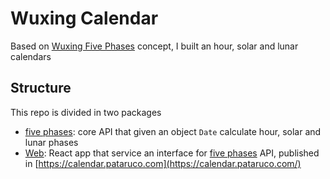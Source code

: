 # Wuxing Calendar

Based on [Wuxing Five Phases](<https://en.wikipedia.org/wiki/Wuxing_(Chinese_philosophy)>) concept, I built an hour, solar and lunar calendars

## Structure

This repo is divided in two packages

- [five phases](./five-phases/readme.md): core API that given an object `Date` calculate hour, solar and lunar phases
- [Web](./five-phases/readme.md): React app that service an interface for [five phases](./five-phases/readme.md) API, published in [https://calendar.pataruco.com](https://calendar.pataruco.com/)
